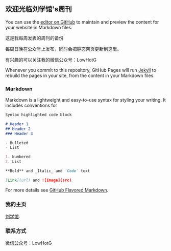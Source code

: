 ## 欢迎光临刘学馆's周刊

You can use the [editor on GitHub](https://github.com/Busy0769/zhoukan/edit/master/README.md) to maintain and preview the content for your website in Markdown files.

这是我每周发表的周刊的备份  

每周日晚在公众号上发布，同时会把静态网页更新到这里。  

有兴趣的可以关注我的微信公众号：LowHotG  

Whenever you commit to this repository, GitHub Pages will run [Jekyll](https://jekyllrb.com/) to rebuild the pages in your site, from the content in your Markdown files.

### Markdown

Markdown is a lightweight and easy-to-use syntax for styling your writing. It includes conventions for

```markdown
Syntax highlighted code block

# Header 1
## Header 2
### Header 3

- Bulleted
- List

1. Numbered
2. List

**Bold** and _Italic_ and `Code` text

[Link](url) and ![Image](src)
```

For more details see [GitHub Flavored Markdown](https://guides.github.com/features/mastering-markdown/).

### 我的主页

[刘学馆](http://www.sexy0769.com/).

### 联系方式

微信公众号：LowHotG
